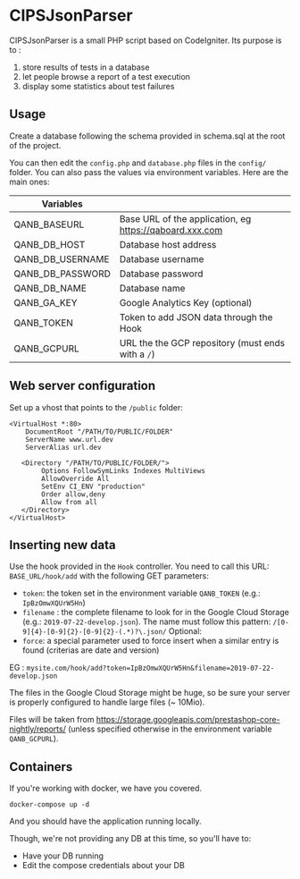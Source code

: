 # CIPSJsonParser

CIPSJsonParser is a small PHP script based on CodeIgniter. Its purpose is to :
1. store results of tests in a database
2. let people browse a report of a test execution
3. display some statistics about test failures

## Usage

Create a database following the schema provided in schema.sql at the root of the project.

You can then edit the `config.php` and `database.php` files in the `config/` folder. You can also pass the values via environment variables. Here are the main ones:

|Variables           |   |
|-------------------|---|
| QANB_BASEURL      | Base URL of the application, eg https://qaboard.xxx.com |
| QANB_DB_HOST      | Database host address  |
| QANB_DB_USERNAME  | Database username  |
| QANB_DB_PASSWORD  | Database password  |
| QANB_DB_NAME      | Database name  |
| QANB_GA_KEY       | Google Analytics Key (optional)  |
| QANB_TOKEN        | Token to add JSON data through the Hook  |
| QANB_GCPURL       | URL the the GCP repository (must ends with a `/`)  |


## Web server configuration

Set up a vhost that points to the `/public` folder:

```
<VirtualHost *:80>
    DocumentRoot "/PATH/TO/PUBLIC/FOLDER"
    ServerName www.url.dev
    ServerAlias url.dev

   <Directory "/PATH/TO/PUBLIC/FOLDER/">
        Options FollowSymLinks Indexes MultiViews
        AllowOverride All
        SetEnv CI_ENV "production"
        Order allow,deny
        Allow from all
   </Directory>
</VirtualHost>
```

## Inserting new data

Use the hook provided in the `Hook` controller. You need to call this URL: `BASE_URL/hook/add` with the following GET parameters:
- `token`: the token set in the environment variable `QANB_TOKEN` (e.g.: `IpBzOmwXQUrW5Hn`)
- `filename` : the complete filename to look for in the Google Cloud Storage (e.g.: `2019-07-22-develop.json`). The name must follow this pattern: `/[0-9]{4}-[0-9]{2}-[0-9]{2}-(.*)?\.json/`
Optional:
- `force`: a special parameter used to force insert when a similar entry is found (criterias are date and version)

EG : `mysite.com/hook/add?token=IpBzOmwXQUrW5Hn&filename=2019-07-22-develop.json`

The files in the Google Cloud Storage might be huge, so be sure your server is properly configured to handle large files (~ 10Mio).

Files will be taken from https://storage.googleapis.com/prestashop-core-nightly/reports/ (unless specified otherwise in the environment variable `QANB_GCPURL`).


## Containers

If you're working with docker, we have you covered.

```
docker-compose up -d
```

And you should have the application running locally.

Though, we're not providing any DB at this time, so you'll have to:

- Have your DB running 
- Edit the compose credentials about your DB
